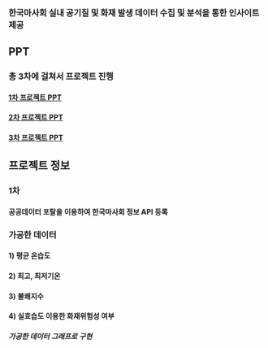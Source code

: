 ### 한국마사회 실내 공기질 및 화재 발생 데이터 수집 및 분석을 통한 인사이트 제공
## PPT
### 총 3차에 걸쳐서 프로젝트 진행

#### [1차 프로젝트 PPT](https://www.canva.com/design/DAGB42fvvaM/rDsv2_QVZM5FUH3WrQg3hg/view?utm_content=DAGB42fvvaM&utm_campaign=designshare&utm_medium=link&utm_source=editor)
#### [2차 프로젝트 PPT](https://www.canva.com/design/DAGB45X_50U/Ez00FrVRaVWKBs8xTgOi0Q/view?utm_content=DAGB45X_50U&utm_campaign=designshare&utm_medium=link&utm_source=editor)
#### [3차 프로젝트 PPT](https://www.canva.com/design/DAGEoJpXBJ4/Sw2p-PDyYF7o6g5u5tV82A/edit?utm_content=DAGEoJpXBJ4&utm_campaign=designshare&utm_medium=link2&utm_source=sharebutton)
## 프로젝트 정보
### 1차
#### 공공데이터 포탈을 이용하여 한국마사회 정보 API 등록
### 가공한 데이터
#### 1) 평균 온습도 
#### 2) 최고, 최저기온 
#### 3) 불쾌지수
#### 4) 실효습도 이용한 화재위험성 여부 

##### 가공한 데이터 그래프로 구현



